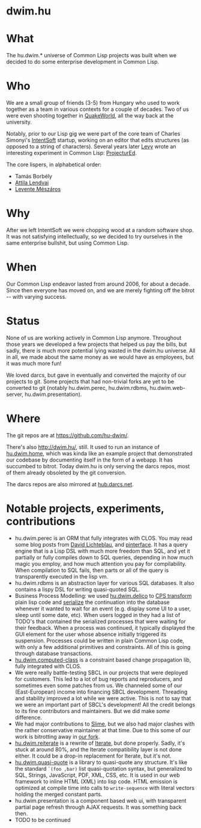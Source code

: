 # dwim.hu

# What

The hu.dwim.* universe of Common Lisp projects was built when we decided to do some enterprise development in Common Lisp.

# Who

We are a small group of friends (3-5) from Hungary who used to work together as a team in various contexts for a couple of decades. Two of us were even shooting together in [QuakeWorld](https://quake.fandom.com/wiki/QuakeWorld), all the way back at the university.

Notably, prior to our Lisp gig we were part of the core team of Charles Simonyi's [IntentSoft](https://en.wikipedia.org/wiki/Intentional_Software) startup, working on an editor that edits structures (as opposed to a string of characters). Several years later [Levy](https://github.com/levy) wrote an interesting experiment in Common Lisp: [ProjecturEd](https://github.com/projectured/projectured/).

The core lispers, in alphabetical order:
- Tamás Borbély
- [Attila Lendvai](https://github.com/attila-lendvai/)
- [Levente Mészáros](https://github.com/levy)

# Why

After we left IntentSoft we were chopping wood at a random software shop. It was not satisfying intellectually, so we decided to try ourselves in the same enterprise bullshit, but using Common Lisp.

# When

Our Common Lisp endeavor lasted from around 2006, for about a decade. Since then everyone has moved on, and we are merely fighting off the bitrot -- with varying success.

# Status

None of us are working actively in Common Lisp anymore. Throughout those years we developed a few projects that helped us pay the bills, but sadly, there is much more potential lying wasted in the dwim.hu universe. All in all, we made about the same money as we would have as employees, but it was much more fun!

We loved darcs, but gave in eventually and converted the majority of our projects to git. Some projects that had non-trivial forks are yet to be converted to git (notably hu.dwim.perec, hu.dwim.rdbms, hu.dwim.web-server, hu.dwim.presentation).

# Where

The git repos are at https://github.com/hu-dwim/.

There's also http://dwim.hu/, still. It used to run an instance of [hu.dwim.home](https://github.com/hu-dwim/hu.dwim.home), which was kinda like an example project that demonstrated our codebase by documenting itself in the form of a webapp. It has succumbed to bitrot. Today dwim.hu is only serving the darcs repos, most of them already obsoleted by the git conversion.

The darcs repos are also mirrored at [hub.darcs.net](https://hub.darcs.net/hu.dwim).

# Notable projects, experiments, contributions

- hu.dwim.perec is an ORM that fully integrates with CLOS. You may read some blog posts from [David Lichteblau](https://lichteblau.blogspot.com/2009/08/cl-perec-blog-series-by-pinterface.html), and [pinterface](https://pinterface.livejournal.com/tag/cl-perec). It has a query engine that is a Lisp DSL with much more freedom than SQL, and yet it partially or fully compiles down to SQL queries, depending in how much magic you employ, and how much attention you pay for compilability. When compilation to SQL fails, then parts or all of the query is transparently executed in the lisp vm.
- hu.dwim.rdbms is an abstraction layer for various SQL databases. It also contains a lispy DSL for writing quasi-quoted SQL.
- Business Process Modelling: we used [hu.dwim.delico](https://github.com/hu-dwim/hu.dwim.delico) to [CPS transform](https://en.wikipedia.org/wiki/Continuation-passing_style) plain lisp code and [serialize](https://github.com/hu-dwim/hu.dwim.serializer) the continuation into the database whenever it wanted to wait for an event (e.g. display some UI to a user, sleep until some date, etc). When users logged in they had a list of TODO's that contained the serialized processes that were waiting for their feedback. When a process was continued, it typically displayed the GUI element for the user whose absence initially triggered its suspension. Processes could be written in plain Common Lisp code, with only a few additional primitives and constraints. All of this is going through database transactions.
- [hu.dwim.computed-class](https://github.com/hu-dwim/hu.dwim.computed-class) is a constraint based change propagation lib, fully integrated with CLOS.
- We were really battle-testing SBCL in our projects that were deployed for customers. This led to a lot of bug reports and reproducers, and sometimes even some patches from us. We channeled some of our (East-European) income into financing SBCL development. Threading and stability improved a lot while we were active. This is not to say that we were an important part of SBCL's development! All the credit belongs to its fine contributors and maintainers. But we did make *some* difference.
- We had major contributions to [Slime](https://github.com/slime/slime/), but we also had major clashes with the rather conservative maintainer at that time. Due to this some of our work is bitrotting away in [our fork](https://github.com/attila-lendvai-patches/slime).
- [hu.dwim.reiterate](https://github.com/hu-dwim/hu.dwim.reiterate) is a rewrite of [Iterate](https://gitlab.common-lisp.net/iterate/iterate), but done properly. Sadly, it's stuck at around 80%, and the Iterate compatibility layer is not done either. It could be a drop-in replacement for Iterate, but it's not.
- [hu.dwim.quasi-quote](https://github.com/hu-dwim/hu.dwim.quasi-quote) is a library to quasi-quote any structure. It's like the standard `` `(foo ,bar) `` list quasi-quotation syntax, but generalized to SQL, Strings, JavaScript, PDF, XML, CSS, etc. It is used in our web framework to inline HTML (XML) into lisp code. HTML emission is optimized at compile time into calls to `write-sequence` with literal vectors holding the merged constant parts.
- hu.dwim.presentation is a component based web ui, with transparent partial page refresh through AJAX requests. It was something back then.
- TODO to be continued
